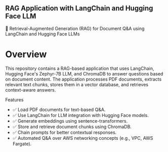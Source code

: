 ## RAG Application with LangChain and Hugging Face LLM
🚀 Retrieval-Augmented Generation (RAG) for Document Q&A using LangChain and Hugging Face LLMs

# Overview
This repository contains a RAG-based application that uses LangChain, Hugging Face's Zephyr-7B LLM, and ChromaDB to answer questions based on document content. The application processes PDF documents, extracts relevant text chunks, stores them in a vector database, and retrieves context-aware answers.

Features

- ✅ Load PDF documents for text-based Q&A.
- ✅ Use LangChain for LLM integration with Hugging Face models.
- ✅ Generate embeddings using sentence-transformers.
- ✅ Store and retrieve document chunks using ChromaDB.
- ✅ Chain prompts for better contextual responses.
- ✅ Automated Q&A over AWS networking concepts (e.g., VPC, AWS Fargate).